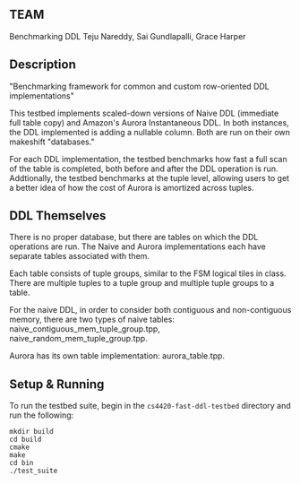 
## TEAM
Benchmarking DDL
Teju Nareddy, Sai Gundlapalli, Grace Harper 


## Description 
"Benchmarking framework for common and custom row-oriented DDL implementations"   

This testbed implements scaled-down versions of Naive DDL (immediate full table copy) and Amazon's Aurora Instantaneous DDL. In both instances, the DDL implemented is adding a nullable column. Both are run on their own makeshift "databases."

For each DDL implementation, the testbed benchmarks how fast a full scan of the table is completed, both before and after the DDL operation is run. Addtionally, the testbed benchmarks at the tuple level, allowing users to get a better idea of how the cost of Aurora is amortized across tuples. 


## DDL Themselves
There is no proper database, but there are tables on which the DDL operations are run. The Naive and Aurora implementations each have separate tables associated with them. 

Each table consists of tuple groups, similar to the FSM logical tiles in class. There are multiple tuples to a tuple group and multiple tuple groups to a table. 


For the naive DDL, in order to consider both contiguous and non-contiguous memory, there are two types of naive tables: 
naive_contiguous_mem_tuple_group.tpp, naive_random_mem_tuple_group.tpp.   

Aurora has its own table implementation: aurora_table.tpp.



## Setup & Running 
To run the testbed suite, begin in the `cs4420-fast-ddl-testbed` directory and run the following: 

`mkdir build`  
`cd build`   
`cmake`  
`make`  
`cd bin`  
`./test_suite`  


